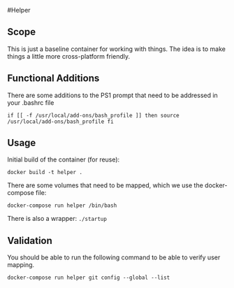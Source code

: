#Helper

## Scope
This is just a baseline container for working with things.
The idea is to make things a little more cross-platform friendly.

## Functional Additions
There are some additions to the PS1 prompt that need to be addressed in your .bashrc file

`if [[ -f /usr/local/add-ons/bash_profile ]]
then
	source /usr/local/add-ons/bash_profile
fi`

## Usage
Initial build of the container (for reuse):

`docker build -t helper .`

There are some volumes that need to be mapped, which we use the docker-compose file:

`docker-compose run helper /bin/bash`

There is also a wrapper:
`./startup`

## Validation
You should be able to run the following command to be able to verify user mapping.

`docker-compose run helper git config --global --list`
